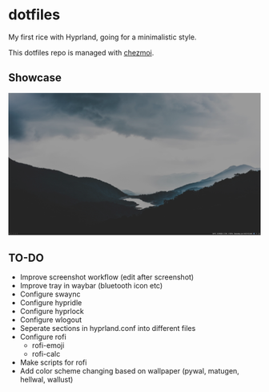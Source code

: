 # dotfiles

My first rice with Hyprland, going for a minimalistic style.

This dotfiles repo is managed with [chezmoi](https://github.com/twpayne/chezmoi).

## Showcase

![A Picture of my Desktop](pictures/desktop.png)

## TO-DO

- Improve screenshot workflow (edit after screenshot)
- Improve tray in waybar (bluetooth icon etc)
- Configure swaync
- Configure hypridle
- Configure hyprlock
- Configure wlogout
- Seperate sections in hyprland.conf into different files
- Configure rofi
  - rofi-emoji
  - rofi-calc
- Make scripts for rofi
- Add color scheme changing based on wallpaper (pywal, matugen, hellwal, wallust)
